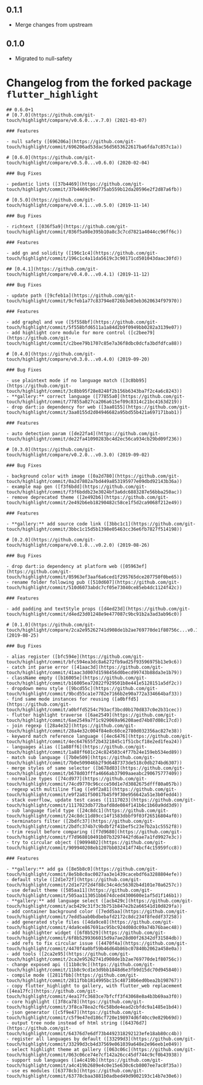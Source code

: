 ## 0.1.1

- Merge changes from upstream

## 0.1.0

- Migrated to null-safety

# Changelog from the forked package `flutter_highlight`

    ## 0.6.0+1
    # [0.7.0](https://github.com/git-touch/highlight/compare/v0.6.0...v.7.0) (2021-03-07)

    ### Features

    - null safety ([696206a](https://github.com/git-touch/highlight/commit/696206ad53dac56d5653622617ba6fda7c857c1a))

    # [0.6.0](https://github.com/git-touch/highlight/compare/v0.5.0...v0.6.0) (2020-02-04)

    ### Bug Fixes

    - pedantic lints ([37b4469](https://github.com/git-touch/highlight/commit/37b4469c90d775ab559b12da20596e2f2d87a6fb))

    # [0.5.0](https://github.com/git-touch/highlight/compare/v0.4.1...v0.5.0) (2019-11-14)

    ### Bug Fixes

    - richtext ([036f5a9](https://github.com/git-touch/highlight/commit/036f5a98e395b10a8c3c7cd7821a4044cc96ff6c))

    ### Features

    - add gn and solidity ([196c1c4](https://github.com/git-touch/highlight/commit/196c1c4a11da5619c3c90171cd501043daac30fd))

    ## [0.4.1](https://github.com/git-touch/highlight/compare/v0.4.0...v0.4.1) (2019-11-12)

    ### Bug Fixes

    - update path ([9cfeb1a](https://github.com/git-touch/highlight/commit/9cfeb1a77c83794e8726b3e03eb3620634f97970))

    ### Features

    - add graphql and vue ([5f558bf](https://github.com/git-touch/highlight/commit/5f558bfd6511a1a84d2b9f0949bb0282a3139e07))
    - add highlight core module for more control ([c2bee79](https://github.com/git-touch/highlight/commit/c2bee79b1707c85e7a36f8dbc0dcfa3bdfdfca88))

    # [0.4.0](https://github.com/git-touch/highlight/compare/v0.3.0...v0.4.0) (2019-09-20)

    ### Bug Fixes

    - use plaintext mode if no language match ([3c8bb95](https://github.com/git-touch/highlight/commit/3c8bb95f28e8248f2b156b6343ba7f2c4a6c8243))
    - **gallery:** correct language ([77855a0](https://github.com/git-touch/highlight/commit/77855a027ca206a615ef09c8314c21bc4163d219))
    - drop dart:io dependency for web ([3aa0155](https://github.com/git-touch/highlight/commit/3aa0155d2d04946682a95bd55b421a697171bab1))

    ### Features

    - auto detection param ([de22fa4](https://github.com/git-touch/highlight/commit/de22fa41090283bc4d2ec56ca934cb29bd09f236))

    # [0.3.0](https://github.com/git-touch/highlight/compare/v0.2.0...v0.3.0) (2019-09-02)

    ### Bug Fixes

    - background color with image ([0a2d780](https://github.com/git-touch/highlight/commit/0a2d7802a7bd449a853195977e09dbd92143b36a))
    - example map gen ([f3f6bdd](https://github.com/git-touch/highlight/commit/f3f6bddb23e3024bf3a6dc6883287e56bba250ac))
    - remove deprecated theme ([2e492b6](https://github.com/git-touch/highlight/commit/2e492b6eb18290482c58ce1f5d2ca9068f212e49))

    ### Features

    - **gallery:** add source code link ([3bbc1c1](https://github.com/git-touch/highlight/commit/3bbc1c15d5b1398e05463cc36e6fb7827f514198))

    # [0.2.0](https://github.com/git-touch/highlight/compare/v0.1.0...v0.2.0) (2019-08-26)

    ### Bug Fixes

    - drop dart:io dependency at platform web ([05963ef](https://github.com/git-touch/highlight/commit/05963ef3aaf6a6ced1f295765dce207750f0be65))
    - rename folder following pub ([510d607](https://github.com/git-touch/highlight/commit/510d6073abdc7cf05e73040ce85eb4dc1124f42c))

    ### Features

    - add padding and textStyle props ([d4ed23d](https://github.com/git-touch/highlight/commit/d4ed23d01248e9e477087c9bc91b2a3ad3ab96c0))

    # [0.1.0](https://github.com/git-touch/highlight/compare/2ca2e95262741d908de1b2ae769770de1f80756c...v0.1.0) (2019-08-25)

    ### Bug Fixes

    - alias register ([bfc594e](https://github.com/git-touch/highlight/commit/bfc594ea3dc8a6272fb9ad25f93596975b13e9c6))
    - catch int parse error ([41aac3d](https://github.com/git-touch/highlight/commit/41aac3d007d1598456d0becd99743b88da3e1b79))
    - className empty ([b16005e](https://github.com/git-touch/highlight/commit/b16005ea72022f929501b8e441e5128151a5df2c))
    - dropdown menu style ([9bcd55c](https://github.com/git-touch/highlight/commit/9bcd55ca1e7782e7166b2e90a772a334664baf33))
    - find same mode instances for reusing ([a0bffd5](https://github.com/git-touch/highlight/commit/a0bffd5254c793acf3bcd0b170d837c0e2b31cec))
    - flutter highlight traverse ([6ae2549](https://github.com/git-touch/highlight/commit/6ae2549a7f1c929069a96208aed74b07d08c17cd))
    - join regexp ([28a4e32](https://github.com/git-touch/highlight/commit/28a4e32c004f84e8c60ce2780d032356ac827e38))
    - keyword match reference language ([4ec6476](https://github.com/git-touch/highlight/commit/4ec647655f2b4321845c1f51cbcf18e2ed1fea24))
    - languages alias ([1a88ff6](https://github.com/git-touch/highlight/commit/1a88ff601c24c824503c4f77b24e159eb534ed89))
    - match sub language ([7b0e509](https://github.com/git-touch/highlight/commit/7b0e509046b2f9d6487373de518c0db274bd6307))
    - merge styles of same selector ([b678d03](https://github.com/git-touch/highlight/commit/b678d03fffa4666ab37909aaeabc290675777409))
    - normalize types ([74cd977](https://github.com/git-touch/highlight/commit/74cd9770c96ccce50d1e7d3082675dfff80a057b))
    - regexp with multiline flag ([e9f2a81](https://github.com/git-touch/highlight/commit/e9f2a81f50017b45f9f30e956642a51e3b0fedd4))
    - stack overflow, update test cases ([1117023](https://github.com/git-touch/highlight/commit/1117023db772bafd8de084f141b6c1b60a9dd3d9))
    - sub language field type ([24c8dc1](https://github.com/git-touch/highlight/commit/24c8dc11d89cc14f1583dbbf9f03f26516804af0))
    - terminators filter ([2bdfc37](https://github.com/git-touch/highlight/commit/2bdfc374b7c9bdbf2f41bef5c23e7b2a1c5552f8))
    - trim result before comparing ([f7d9680](https://github.com/git-touch/highlight/commit/f7d968010491b07b3297442fd6ae7a1fd9927e3c))
    - try to circular object ([9099402](https://github.com/git-touch/highlight/commit/909940208eb1207bb032414f74bcf4c15959fcc8))

    ### Features

    - **gallery:** add ga ([8e5b8c0](https://github.com/git-touch/highlight/commit/8e5b8c0ac0027aa3e1439cacebdf6a3288804efe))
    - default style ([2d1e72f](https://github.com/git-touch/highlight/commit/2d1e72f2d4f88c34c4dc56302b4d101e70a6257c))
    - use default theme ([505aa11](https://github.com/git-touch/highlight/commit/505aa113051bb674dced4300600e1af5d1f146b1))
    - **gallery:** add language select ([acb429c](https://github.com/git-touch/highlight/commit/acb429c31f3c3b751b847e2b2a66541d10d829fa))
    - add container background color ([7edd5aa](https://github.com/git-touch/highlight/commit/7edd5aab0bdbebafd2172c8dc234f8feddf37258))
    - add generated style files ([4da9ce8](https://github.com/git-touch/highlight/commit/4da9ce867691ac95bc924d08dc09a74b76baec48))
    - add highlighter widget ([6f8b529](https://github.com/git-touch/highlight/commit/6f8b5299366015d9a7ae28d00f26342df31584db))
    - add refs to fix circular issue ([4470f4a](https://github.com/git-touch/highlight/commit/4470f4a0bf59b46d64b86bc07840b2062a458e0a))
    - add tools ([2ca2e95](https://github.com/git-touch/highlight/commit/2ca2e95262741d908de1b2ae769770de1f80756c))
    - change exposed api ([11b8c9c](https://github.com/git-touch/highlight/commit/11b8c9cd1e3d9bb1848d6e3fb9d15dc70d945840))
    - compile mode ([2811fbb](https://github.com/git-touch/highlight/commit/2811fbb1814995bc15c48710b6ed0bea2b198767))
    - copy flutter_highlight to gallery, with flutter_web replacement ([4ea17fc](https://github.com/git-touch/highlight/commit/4ea17fc3683ce7bfcff3f43068e8a4b3b69aa3f0))
    - core highlight ([3f8ca78](https://github.com/git-touch/highlight/commit/3f8ca78ea2cf6c58bde4ead2cbfdc9a1485e1bd4))
    - json generator ([c5f9e47](https://github.com/git-touch/highlight/commit/c5f9e47ed186cf720e198974d6f40cc9e829b69d))
    - output tree node instead of html string ([64376d7](https://github.com/git-touch/highlight/commit/64376d7e6df73b4492318292123efe18ab80cc4b))
    - register all languages by default ([33299d3](https://github.com/git-touch/highlight/commit/33299d3cb4d37569e061039a648e2e96eeb1e049))
    - select highlight theme at gallery ([063c06c](https://github.com/git-touch/highlight/commit/063c06ce74e7cf142a26cc45df744c9cf0b43938))
    - support sub languages ([a4c419b](https://github.com/git-touch/highlight/commit/a4c419b2689e4c0e15e630c6cb8007ee7ac8f35a))
    - use es modules ([63778cb](https://github.com/git-touch/highlight/commit/63778cbaa3881b0adbed49d9002193c14b7e30e6))
